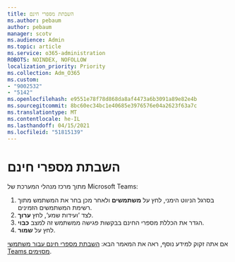 ```yaml
---
title: השבתת מספרי חינם
ms.author: pebaum
author: pebaum
manager: scotv
ms.audience: Admin
ms.topic: article
ms.service: o365-administration
ROBOTS: NOINDEX, NOFOLLOW
localization_priority: Priority
ms.collection: Adm_O365
ms.custom:
- "9002532"
- "5142"
ms.openlocfilehash: e9551e78f78d868da8af4473a6b3091a89e82e4b
ms.sourcegitcommit: 8bc60ec34bc1e40685e3976576e04a2623f63a7c
ms.translationtype: MT
ms.contentlocale: he-IL
ms.lasthandoff: 04/15/2021
ms.locfileid: "51815139"
---
```

# <a name="disabling-toll-free-numbers"></a>השבתת מספרי חינם

מתוך מרכז מנהלי המערכת של Microsoft Teams:

1. בסרגל הניווט הימני, לחץ על **משתמשים** ולאחר מכן בחר את המשתמש מתוך רשימת המשתמשים הזמינים.
2. לצד ‘ועידות שמע‘, לחץ **ערוך**.
3. הגדר את הכללת מספרי החינם בבקשות פגישה ממשתמש זה למצב **כבוי**.
4. לחץ על **שמור**.

אם אתה זקוק למידע נוסף, ראה את המאמר הבא: [השבתת מספרי חינם עבור משתמשי Teams מסוימים](https://docs.microsoft.com/microsoftteams/disabling-toll-free-numbers-for-specific-teams-users).
